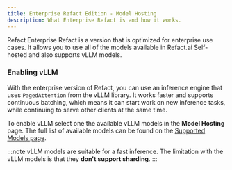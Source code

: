 ```yaml
---
title: Enterprise Refact Edition - Model Hosting
description: What Enterprise Refact is and how it works.
---
```


Refact Enterprise Refact is a version that is optimized for enterprise use cases. It allows you to use all of the models available in Refact.ai Self-hosted and also supports vLLM models.

### Enabling vLLM

With the enterprise version of Refact, you can use an inference engine that uses `PagedAttention` from the vLLM library. It works faster and supports continuous batching, which means it can start work on new inference tasks, while continuing to serve other clients at the same time.

To enable vLLM select one the available vLLM models in the **Model Hosting** page. The full list of available models can be found on the [Supported Models page](https://docs.refact.ai/supported-models/).

:::note
vLLM models are suitable for a fast inference. The limitation with the vLLM models is that they **don't support sharding**.
:::